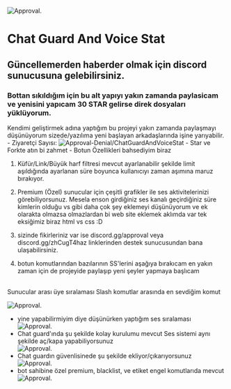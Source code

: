 ![Approval.](https://cdn.discordapp.com/attachments/1011397607685374033/1025319799041044521/unknown.png)
# Chat Guard And Voice Stat
<h2>Güncellemerden haberder olmak için discord sunucusuna gelebilirsiniz.</h2>
<h3>Bottan sıkıldığım için bu alt yapıyı yakın zamanda paylasicam ve yenisini yapıcam 30 STAR gelirse direk dosyaları yüklüyorum.</h3>
Kendimi geliştirmek adına yaptığım bu projeyi yakın zamanda paylaşmayı düşünüyorum sizede/yazılıma yeni başlayan arkadaşlarında işine yarıyabilir.<br>
- Ziyaretçi Sayısı: <img src="https://komarev.com/ghpvc/?username=ChatGuardAndVoiceStat&label=Ziyaretçi%20Sayısı&color=da004e" alt="Approval-Denial/ChatGuardAndVoiceStat" />
- Star ve Forkte atın bi zahmet
- Botun Özellikleri bahsediyim biraz

1. Küfür/Link/Büyük harf filtresi mevcut ayarlanabilir şekilde limit aşıldığında ayarlanan süre boyunca kullanıcıyı zaman aşımına maruz bırakıyor.

2. Premium (Özel) sunucular için çeşitli grafikler ile ses aktivitelerinizi görebiliyorsunuz. Mesela enson girdiğiniz ses kanalı geçirdiğiniz süre kimlerin olduğu vs gibi daha çok şey eklemeyi düşünüyorum ve ek olarakta olmazsa olmazlardan bi web site eklemek aklımda var tek eksiğimiz biraz html vs css :D

3. sizinde fikirleriniz var ise  discord.gg/approval veya discord.gg/zhCugT4haz linklerinden destek sunucusundan bana ulaşabilirsiniz.

4. botun komutlarından bazılarının SS'lerini aşağıya bırakıcam en yakın zaman için de projeyide paylaşıp yeni şeyler yapmaya başlıcam
<br>
Sunucular arası üye sıralaması Slash komutlar arasında en sevdiğim komut

![Approval.](https://cdn.discordapp.com/attachments/1011397607685374033/1025322722462531654/unknown.png)<br>
- yine yapabilirmiyim diye düşünürken yaptığım ses sıralaması <br>
![Approval.](https://cdn.discordapp.com/attachments/1011397607685374033/1025322722147967006/unknown.png)<br>
- Chat guard'ında şu şekilde kolay kurulumu mevcut Ses sistemi aynı şekilde aç/kapa  yapabiliyorsunuz<br>
![Approval.](https://cdn.discordapp.com/attachments/1011397607685374033/1025322722147967006/unknown.png)<br>
- Chat guardın güvenlisinede şu şekilde ekliyor/çıkarıyorsunuz<br>
![Approval.](https://cdn.discordapp.com/attachments/1011397607685374033/1025323471439409162/unknown.png)<br>
- bot sahibine özel premium, blacklist, ve etiket engel komutlarıda mevcut<br>
![Approval.](https://cdn.discordapp.com/attachments/1011397607685374033/1025323728923545610/unknown.png)<br>
